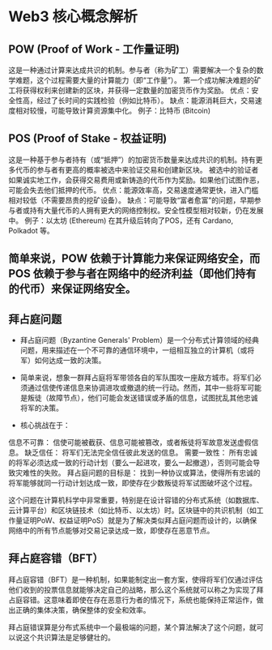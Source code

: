 # Web3 核心概念解析

## POW (Proof of Work - 工作量证明)

这是一种通过计算来达成共识的机制。参与者（称为矿工）需要解决一个复杂的数学难题，这个过程需要大量的计算能力（即“工作量”）。
第一个成功解决难题的矿工将获得权利来创建新的区块，并获得一定数量的加密货币作为奖励。
优点：安全性高，经过了长时间的实践检验（例如比特币）。
缺点：能源消耗巨大，交易速度相对较慢，可能导致计算资源集中化。
例子：比特币 (Bitcoin)

## POS (Proof of Stake - 权益证明)

这是一种基于参与者持有（或“抵押”）的加密货币数量来达成共识的机制。持有更多代币的参与者有更高的概率被选中来验证交易和创建新区块。
被选中的验证者如果诚实地工作，会获得交易费用或新铸造的代币作为奖励。如果他们试图作恶，可能会失去他们抵押的代币。
优点：能源效率高，交易速度通常更快，进入门槛相对较低（不需要昂贵的挖矿设备）。
缺点：可能导致“富者愈富”的问题，早期参与者或持有大量代币的人拥有更大的网络控制权。安全性模型相对较新，仍在发展中。
例子：以太坊 (Ethereum) 在其升级后转向了POS，还有 Cardano, Polkadot 等。

## 简单来说，POW 依赖于计算能力来保证网络安全，而 POS 依赖于参与者在网络中的经济利益（即他们持有的代币）来保证网络安全。

## 拜占庭问题

- 拜占庭问题（Byzantine Generals' Problem）是一个分布式计算领域的经典问题，用来描述在一个不可靠的通信环境中，一组相互独立的计算机（或将军）如何达成一致的决策。

- 简单来说，想象一群拜占庭将军带领各自的军队围攻一座敌方城市。将军们必须通过信使传递信息来协调进攻或撤退的统一行动。然而，其中一些将军可能是叛徒（故障节点），他们可能会发送错误或矛盾的信息，试图扰乱其他忠诚将军的决策。

- 核心挑战在于：

信息不可靠： 信使可能被截获、信息可能被篡改，或者叛徒将军故意发送虚假信息。
缺乏信任： 将军们无法完全信任彼此发送的信息。
需要一致性： 所有忠诚的将军必须达成一致的行动计划（要么一起进攻，要么一起撤退），否则可能会导致灾难性的失败。
拜占庭问题的目标是： 找到一种协议或算法，使得所有忠诚的将军能够就同一行动计划达成一致，即使存在少数叛徒将军试图破坏这个过程。

这个问题在计算机科学中非常重要，特别是在设计容错的分布式系统（如数据库、云计算平台）和区块链技术（如比特币、以太坊）时。区块链中的共识机制（如工作量证明PoW、权益证明PoS）就是为了解决类似拜占庭问题而设计的，以确保网络中的所有节点能够对交易记录达成一致，即使存在恶意节点。

## 拜占庭容错（BFT）

拜占庭容错（BFT）是一种机制，如果能制定出一套方案，使得将军们仅通过评估他们收到的投票信息就能够决定自己的战略，那么这个系统就可以称之为实现了拜占庭容错。这意味着即使在存在恶意行为者的情况下，系统也能保持正常运作，做出正确的集体决策，确保整体的安全和效率。

拜占庭错误算是分布式系统中一个最极端的问题，某个算法解决了这个问题，就可以说这个共识算法是足够健壮的。

